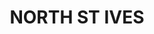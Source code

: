 ---
lastmod: '2025-04-06T06:05:20+00:00'
latitude: -33.723693
layout: suburb
longitude: 151.16729
postcode: '2075'
state: NSW
title: NORTH ST IVES
url: /nsw/north-st-ives/
---
